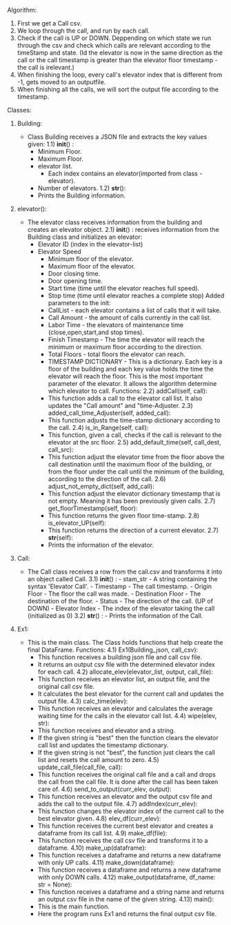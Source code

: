 Algorithm:
1. First we get a Call csv.
2. We loop through the call, and run by each call.
3. Check if the call is UP or DOWN. Deppending on which state we run through the csv and check which calls are relevant according
   to the timeStamp and state. (Id the elevator is now in the same direction as the call or the call timestamp is greater than
   the elevator floor timestamp - the call is irelevant.)
4. When finishing the loop, every call's elevator index that is different from -1, gets moved to an outputfile.
5. When finishing all the calls, we will sort the output file according to the timestamp.

Classes:
1) Building:
   - Class Building receives a JSON file and extracts the key values given:
   1.1) __init__() :
        - Minimum Floor.
        - Maximum Floor.
        - elevator list.
            - Each index contains an elevator(imported from class - elevator).
        - Number of elevators.
   1.2) __str__():
        - Prints the Building information.
        
2) elevator():
    - The elevator class receives information from the building and creates an elevator object.
   2.1) __init__() :  receives information from the Building class and initializes an elevator:
        - Elevator ID (index in the elevator-list)
        - Elevator Speed
            - Minimum floor of the elevator.
            - Maximum floor of the elevator.
            - Door closing time.
            - Door opening time.
            - Start time (time until the elevator reaches full speed).
            - Stop time (time until elevator reaches a complete stop)
                        Added parameters to the init:
            - CallList - each elevator contains a list of calls that it will take.
            - Call Amount - the amount of calls currently in the call list.
            - Labor Time - the elevators of maintenance time (close,open,start,and stop times).
            - Finish Timestamp - The time the elevator will reach the minimum or maximum floor according to the direction.
            - Total Floors - total floors the elevator can reach.
            - TIMESTAMP DICTIONARY - This is a dictionary. Each key is a floor of the building and each key value holds the time
                                     the elevator will reach the floor. This is the most important parameter of the elevator.
                                     It allows the algorithm determine which elevator to call.
            Functions:
   2.2) addCall(self, call):
            - This function adds a call to the elevator call list. It also updates the "Call amount" and "time-Adjuster.
   2.3) added_call_time_Adjuster(self, added_call):
            - This function adjusts the time-stamp dictionary according to the call.
   2.4) is_in_Range(self, call):
            - This function, given a call, checks if the call is relevant to the elevator at the src floor.
   2.5) add_default_time(self, call_dest, call_src):
            - This function adjust the elevator time from the floor above the call destination until the maximum floor of the building,
              or from the floor under the call until the minimum of the building, according to the direction of the call.
   2.6) adjust_not_empty_dict(self, add_call):
            - This function adjust the elevator dictionary timestamp that is not empty. Meaning it has been previously given calls. 
   2.7) get_floorTimestamp(self, floor):
            - This function returns the given floor time-stamp.
   2.8) is_elevator_UP(self):
            - This function returns the direction of a current elevator.
   2.7)  __str__(self):
            - Prints the information of the elevator.

3) Call:  
    - The Call class receives a row from the call.csv and transforms it into an object called Call.
   3.1) __init__() :
            - stam_str - A string containing the syntax 'Elevator Call'.
            - Timestamp - The call timestamp.
            - Origin Floor - The floor the call was made.
            - Destination Floor - The destination of the floor.
            - Status - The direction of the call. (UP of DOWN)
            - Elevator Index - The index of the elevator taking the call (initialized as 0)
    3.2) __str__() :
            - Prints the information of the Call.

4) Ex1:
    - This is the main class. The Class holds functions that help create the final DataFrame.
   Functions:
   4.1) Ex1(Building_json, call_csv):
        - This function receives a building json file and call csv file.
        - It returns an output csv file with the determined elevator index for each call.
    4.2) allocate_elev(elevator_list, output, call_file): 
        - This function receives an elevator list, an output file, and the original call csv file.
        - It calculates the best elevator for the current call and updates the output file.
    4.3) calc_time(elev):
        - This function receives an elevator and calculates the average waiting time for the calls in the elevator call list.
    4.4) wipe(elev, str):
        - This function receives and elevator and a string. 
        - If the given string is "best" then the function clears the elevator call list and updates the timestamp dictionary.
        - If the given string is not "best", the function just clears the call list and resets the call amount to zero.
    4.5) update_call_file(call_file, call):
        - This function receives the original call file and a call and drops the call from the call file. It is done 
           after the call has been taken care of.
    4.6) send_to_output(curr_elev, output):
        - This function receives an elevator and the output csv file and adds the call to the output file.
    4.7) addIndex(curr_elev):
        - This function changes the elevator index of the current call to the best elevator given.
    4.8) elev_df(curr_elev):
        - This function receives the current best elevator and creates a dataframe from its call list. 
    4.9) make_df(file):
        - This function receives the call csv file and transforms it to a dataframe.
    4.10)  make_up(dataframe):
        - This function receives a dataframe and returns a new dataframe with only UP calls.
    4.11) make_down(dataframe):
        - This function receives a dataframe and returns a new dataframe with only DOWN calls.
    4.12) make_output(dataframe, df_name: str = None):
        - This function receives a dataframe and a string name and returns an output csv file in the name of the given string.
    4.13) main():
        - This is the main function.
        - Here the program runs Ex1 and returns the final output csv file.
